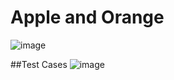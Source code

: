# Apple and Orange

![image](https://user-images.githubusercontent.com/86804637/162454639-f5b133a7-e769-42bd-9284-7cdd271f066a.png)

##Test Cases
![image](https://user-images.githubusercontent.com/86804637/162454784-ba691e1a-e5b9-4fa2-b440-ec1deed563d4.png)

